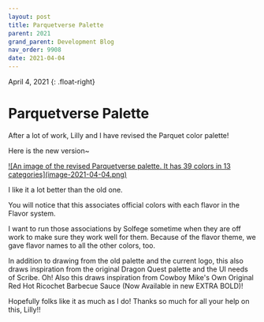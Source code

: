 ```yaml
---
layout: post
title: Parquetverse Palette
parent: 2021
grand_parent: Development Blog
nav_order: 9908
date: 2021-04-04
---
```

April 4, 2021
{: .float-right}

# Parquetverse Palette

After a lot of work, Lilly and I have revised the Parquet color palette!

Here is the new version~

<a href="image-2021-04-04.png">
![An image of the revised Parquetverse palette.  It has 39 colors in 13 categories](image-2021-04-04.png)
</a>

I like it a lot better than the old one.

You will notice that this associates official colors with each flavor in the Flavor system.

I want to run those associations by Solfege sometime when they are off work to make sure they work well for them.
Because of the flavor theme, we gave flavor names to all the other colors, too.

In addition to drawing from the old palette and the current logo, this also draws inspiration from the original Dragon Quest palette and the UI needs of Scribe.
Oh! Also this draws inspiration from Cowboy Mike's Own Original Red Hot Ricochet Barbecue Sauce (Now Available in new EXTRA BOLD)! 

Hopefully folks like it as much as I do!
Thanks so much for all your help on this, Lilly!!
